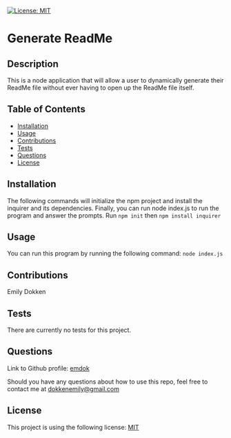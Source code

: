 [![License: MIT](https://img.shields.io/badge/License-MIT-yellow.svg)](https://opensource.org/licenses/MIT)

# Generate ReadMe

## Description

This is a node application that will allow a user to dynamically generate their ReadMe file without ever having to open up the ReadMe file itself.


## Table of Contents

* [Installation](#installation)
* [Usage](#usage)
* [Contributions](#contributions)
* [Tests](#tests)
* [Questions](#questions)
* [License](#license)

## Installation
The following commands will initialize the npm project and install the inquirer and its dependencies. Finally, you can run node index.js to run the program and answer the prompts. Run `npm init` then `npm install inquirer`

## Usage
You can run this program by running the following command: `node index.js`

## Contributions
Emily Dokken

## Tests
There are currently no tests for this project.

## Questions
    
Link to Github profile: [emdok](www.github.com/emdok)

Should you have any questions about how to use this repo, feel free to contact me at dokkenemily@gmail.com

## License 
    
This project is using the following license: [MIT](https://opensource.org/licenses/MIT)
    

